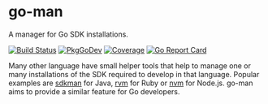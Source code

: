# go-man
A manager for Go SDK installations.

[![Build Status](https://img.shields.io/github/workflow/status/NoizeMe/go-man/Build?logo=GitHub)](https://github.com/NoizeMe/go-man/actions?query=workflow:Build)
[![PkgGoDev](https://pkg.go.dev/badge/mod/github.com/NoizeMe/go-man)](https://pkg.go.dev/mod/github.com/NoizeMe/go-man)
[![Coverage](https://img.shields.io/codecov/c/github/NoizeMe/go-man?logo=codecov)](https://codecov.io/gh/NoizeMe/go-man)
[![Go Report Card](https://goreportcard.com/badge/github.com/NoizeMe/go-man)](https://goreportcard.com/report/github.com/NoizeMe/go-man)

Many other language have small helper tools that help to manage one or many installations of the SDK required to develop in
that language. Popular examples are [sdkman](https://sdkman.io/) for Java, [rvm](https://rvm.io/) for Ruby or
[nvm](https://github.com/nvm-sh/nvm) for Node.js. go-man aims to provide a similar feature for Go developers.
